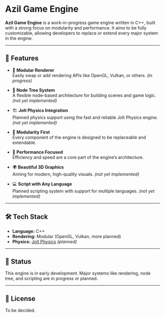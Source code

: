 # Azil Game Engine

**Azil Game Engine** is a work-in-progress game engine written in C++, built with a strong focus on modularity and performance. It aims to be fully customizable, allowing developers to replace or extend every major system in the engine.

---

## 🔧 Features

- 🔌 **Modular Renderer**  
  Easily swap or add rendering APIs like OpenGL, Vulkan, or others. *(in progress)*

- 🧠 **Node Tree System**  
  A flexible node-based architecture for building scenes and game logic. *(not yet implemented)*

- 🏗️ **Jolt Physics Integration**  
  Planned physics support using the fast and reliable Jolt Physics engine. *(not yet implemented)*

- 🧩 **Modularity First**  
  Every component of the engine is designed to be replaceable and extendable.

- 🚀 **Performance Focused**  
  Efficiency and speed are a core part of the engine’s architecture.

- 🌍 **Beautiful 3D Graphics**  
  Aiming for modern, high-quality visuals. *(not yet implemented)*

- 💻 **Script with Any Language**  
  Planned scripting system with support for multiple languages. *(not yet implemented)*

---

## 🛠 Tech Stack

- **Language:** C++
- **Rendering:** Modular (OpenGL, Vulkan, more planned)
- **Physics:** [Jolt Physics](https://github.com/jrouwe/JoltPhysics) *(planned)*

---

## 📌 Status

This engine is in early development. Major systems like rendering, node tree, and scripting are in progress or planned.

---

## 📄 License

To be decided.
